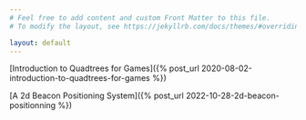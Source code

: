 ```yaml
---
# Feel free to add content and custom Front Matter to this file.
# To modify the layout, see https://jekyllrb.com/docs/themes/#overriding-theme-defaults

layout: default
---
```


[Introduction to Quadtrees for Games]({% post_url 2020-08-02-introduction-to-quadtrees-for-games %})

[A 2d Beacon Positioning System]({% post_url 2022-10-28-2d-beacon-positionning %})
